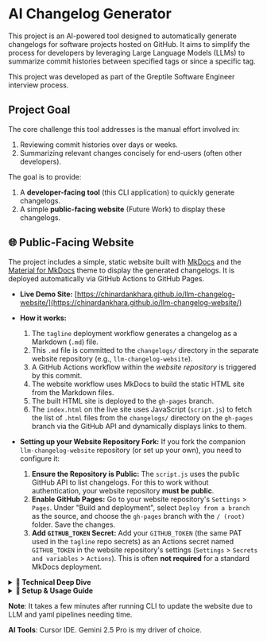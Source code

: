 # AI Changelog Generator

This project is an AI-powered tool designed to automatically generate changelogs for software projects hosted on GitHub. It aims to simplify the process for developers by leveraging Large Language Models (LLMs) to summarize commit histories between specified tags or since a specific tag.

This project was developed as part of the Greptile Software Engineer interview process.

## Project Goal

The core challenge this tool addresses is the manual effort involved in:
1.  Reviewing commit histories over days or weeks.
2.  Summarizing relevant changes concisely for end-users (often other developers).

The goal is to provide:
1.  A **developer-facing tool** (this CLI application) to quickly generate changelogs.
2.  A simple **public-facing website** (Future Work) to display these changelogs.

## 🌐 Public-Facing Website

The project includes a simple, static website built with [MkDocs](https://www.mkdocs.org/) and the [Material for MkDocs](https://squidfunk.github.io/mkdocs-material/) theme to display the generated changelogs. It is deployed automatically via GitHub Actions to GitHub Pages.

*   **Live Demo Site:** [https://chinardankhara.github.io/llm-changelog-website/](https://chinardankhara.github.io/llm-changelog-website/)
*   **How it works:**
    1.  The `tagline` deployment workflow generates a changelog as a Markdown (`.md`) file.
    2.  This `.md` file is committed to the `changelogs/` directory in the separate website repository (e.g., `llm-changelog-website`).
    3.  A GitHub Actions workflow within the *website repository* is triggered by this commit.
    4.  The website workflow uses MkDocs to build the static HTML site from the Markdown files.
    5.  The built HTML site is deployed to the `gh-pages` branch.
    6.  The `index.html` on the live site uses JavaScript (`script.js`) to fetch the list of `.html` files from the `changelogs/` directory on the `gh-pages` branch via the GitHub API and dynamically displays links to them.

*   **Setting up your Website Repository Fork:**
    If you fork the companion `llm-changelog-website` repository (or set up your own), you need to configure it:
    1.  **Ensure the Repository is Public:** The `script.js` uses the public GitHub API to list changelogs. For this to work without authentication, your website repository **must be public**.
    2.  **Enable GitHub Pages:** Go to your website repository's `Settings` > `Pages`. Under "Build and deployment", select `Deploy from a branch` as the source, and choose the `gh-pages` branch with the `/ (root)` folder. Save the changes.
    3.  **Add `GITHUB_TOKEN` Secret:** Add your `GITHUB_TOKEN` (the same PAT used in the `tagline` repo secrets) as an Actions secret named `GITHUB_TOKEN` in the website repository's settings (`Settings` > `Secrets and variables` > `Actions`). This is often **not required** for a standard MkDocs deployment.

<details>
<summary><strong>🔧 Technical Deep Dive</strong></summary>

---

### Highlights / Features

*   **AI-Powered Summarization:** Uses Google's Gemini models to analyze commit messages and generate human-readable changelog entries.
*   **GitHub Integration:** Fetches commit data, tag information, and file changes directly from GitHub repositories using the GitHub API.
*   **Flexible Range Selection:** Generate changelogs based on commit ranges between two tags (`--from-tag`, `--to-tag`) or since a specific tag (`--since-tag`).
*   **Command-Line Interface:** Simple and intuitive CLI built with Typer for ease of use by developers.
*   **Automatic Output File Naming:** Generates a sensible default output filename based on the repository and tag range, reducing command verbosity.
*   **Prompt Engineering:** Stored prompts in markdown files and iterated significantly based on output quality and examples like Stripe's changelog format. This allows non-code changes to influence the output style.
*   **Website:** MkDocs (with Material theme), basic HTML/CSS/JavaScript, GitHub Pages.
    *   *Why:* MkDocs is excellent for generating static sites from Markdown, integrating well with the changelog format. GitHub Pages provides free and simple hosting. The custom HTML/JS allows for dynamic listing of changelogs without complex backend logic, keeping dependencies minimal and build times fast (~10s).

### Tech Stack & Design Decisions

*   **Language:** Python 3.10+
    *   *Why:* It has the best support in the AI tooling world. And it is the language I am most comfortable working in. 
*   **CLI Framework:** Typer
    *   *Why:* Modern, easy-to-use library for building CLIs with automatic help generation, type hints, and minimal boilerplate. Deverloper Experience is key for a dev tools company and typer interfaces look better and contain more features than inbuilt argparse. 
*   **LLM:** Google Gemini
    *   *Why:* Powerful and accessible LLM API. Experimented with Flash (for speed/cost) and Pro (for quality), settling on Pro with refined prompts for better structure and technical detail suitable for changelogs. Changelogs have a lower token burn compared to PR review and are seen by more people. This is why using frontier models makes sense. In my experience, Gemini models are currently the king in coding (even beyond Sonnet) and offer the best latency for their size. 
*   **Modular Structure:** Code is organized into distinct modules:
    *   `cli.py`: Handles user interaction and command-line arguments.
    *   `processor.py`: Orchestrates the workflow (fetches data, calls LLM, formats output).
    *   `github_client.py`: Encapsulates all GitHub API communication.
    *   `llm_handler.py`: Manages interaction with the Gemini API, including prompt loading and formatting.
    *   `templates/`: Stores LLM prompts separately for easy modification.
    *   *Why:* Improves maintainability, testability, and separation of concerns.

---
</details>

<details>
<summary><strong>🚀 Setup & Usage Guide</strong></summary>

---

### Getting Started

#### Prerequisites

*   Python 3.10 or higher
*   Git
*   GitHub Personal Access Token (PAT) with `repo` scope. A classic token is even better.
*   Google AI Gemini API Key.

#### Installation

1.  **Fork and Clone the repository:**
    *   First, fork this repository on GitHub.
    *   Then, clone your fork to your local machine:
    ```bash
    git clone https://github.com/YOUR_USERNAME/tagline.git # Replace YOUR_USERNAME
    cd tagline
    ```

2.  **Install `uv` (a fast Python package installer):** (because uv is awesome and the answer to python package management turf wars)
    ```bash
    pip install uv
    ```

3.  **Create and activate a virtual environment using `uv`:**
    ```bash
    uv venv
    source .venv/bin/activate # On Windows use `.venv\Scripts\activate`
    ```

4.  **Install dependencies using `uv`:**
    ```bash
    uv pip install -r requirements.txt
    ```

5.  **Install the `tagline` package locally:** (Requires `pyproject.toml` to be set up)
    ```bash
    uv pip install -e .
    ```

#### Configuration

1.  Create a `.env` file in the project root directory (`tagline/`).
2.  Add your API keys and GitHub details to the `.env` file:
    ```
    GITHUB_TOKEN=YourGithubTokenHere # Required for deployment and private repos
    GEMINI_API_KEY=YourGeminiAPIKeyHere # Required for AI generation
    ACTION_REPO_OWNER=YourGitHubUsername # Your GitHub username

    # Optional: In `llm_handler.py`, you can change the model constant to change to a Google model of your choice
    MODEL=gemini-1.5-flash-latest
    ```
    *Alternatively, you can pass the GitHub token via the `--token` flag when running the CLI.*

#### Configuring GitHub Actions Secrets (for Deployment)

If you intend to use the deployment feature (running `tagline` without `--local`), the GitHub Actions workflow will run in *your fork* of the `tagline` repository. This workflow requires several secrets to function correctly. These are configured on GitHub, **not** in your local `.env` file.

1.  Go to your forked `tagline` repository on GitHub.
2.  Navigate to `Settings` > `Secrets and variables` > `Actions`.
3.  Click `New repository secret` and add the following secrets:
    *   `GITHUB_TOKEN`: Your GitHub Personal Access Token (PAT) with `repo` scope (or `public_repo` if only targeting public repos). This is used by the workflow internally to fetch commit data from the *target* repository (the one you specify in the `tagline` command, e.g., `owner/repo`).
    *   `GEMINI_API_KEY`: Your Google AI Gemini API key. This is used by the workflow internally to generate the changelog content using the LLM.
    *   `WEBSITE_DEPLOY_TOKEN`: A *separate* GitHub PAT that has **write permissions** to the source branch (e.g., `main`) of the repository where your MkDocs website source files are hosted (e.g., your fork of `llm-changelog-website`). This specific token is used by the `tagline` workflow to commit the generated **Markdown changelog file** *to* the website source repository. This commit typically triggers another workflow *within the website repository* to build and deploy the site using MkDocs.

**Important:** Without these secrets configured in your fork's Actions settings, the deployment workflow triggered by the CLI will fail.

### Usage (CLI Tool)

Once installed, you can run the tool directly using the `tagline` command.

**Examples:**

1.  **Generate changelog between two tags (triggers deployment by default):**
    ```bash
    tagline mendableai/firecrawl -f v1.6.0 -t v1.7.0
    # Triggers deployment workflow, auto-generate filename from tags
    ```

2.  **Generate changelog locally with AI-suggested filename:**
    ```bash
    tagline owner/repo -f v1.0.0 -t v1.1.0 --local
    # Example output file saved in ./changelogs/: owner-repo_v1.0.0_to_v1.1.0_ai_suggested.md (or similar)
    ```

3.  **Generate changelog locally with a specific output file:**
    ```bash
    tagline owner/repo -f v1.1.0 -t v1.2.0 --local -o my-changelog.md
    ```

4.  **Get help:**
    ```bash
    tagline --help
    ```

---
</details>

**Note**: It takes a few minutes after running CLI to update the website due to LLM and yaml pipelines needing time. 

**AI Tools**: Cursor IDE. Gemini 2.5 Pro is my driver of choice. 